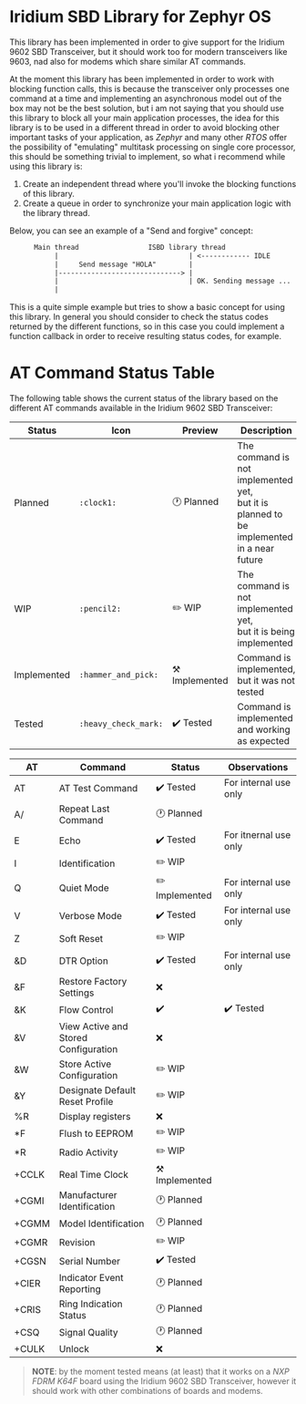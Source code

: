# Iridium SBD Library for Zephyr OS
This library has been implemented in order to give support for the Iridium 9602 SBD Transceiver, but it should work too for modern transceivers like 9603, nad also for modems which share similar AT commands.

At the moment this library has been implemented in order to work with blocking function calls, this is because the transceiver only processes one command at a time and implementing an asynchronous model out of the box may not be the best solution, but i am not saying that you should use this library to block all your main application processes, the idea for this library is to be used in a different thread in order to avoid blocking other important tasks of your application, as *Zephyr* and many other *RTOS* offer the possibility of "emulating" multitask processing on single core processor, this should be something trivial to implement, so what i recommend while using this library is:

1. Create an independent thread where you'll invoke the blocking functions of this library.
2. Create a queue in order to synchronize your main application logic with the library thread.

Below, you can see an example of a "Send and forgive" concept:
``` txt
      Main thread                 ISBD library thread 
           |                                | <------------ IDLE
           |     Send message "HOLA"        |
           |------------------------------> |
           |                                | OK. Sending message ...
           |                 
```
This is a quite simple example but tries to show a basic concept for using this library. In general you should consider to check the status codes returned by the different functions, so in this case you could implement a function callback in order to receive resulting status codes, for example.

# AT Command Status Table
The following table shows the current status of the library based on the different AT commands available in the Iridium 9602 SBD Transceiver:

| Status | Icon | Preview | Description |
|--|--|----|----|
| Planned | `:clock1:` | :clock1: Planned |  The command is not implemented yet, <br/> but it is planned to be implemented in a near future |
| WIP | `:pencil2:` | :pencil2: WIP | The command is not implemented yet, <br/> but it is being implemented | 
| Implemented | `:hammer_and_pick:` | :hammer_and_pick: Implemented | Command is implemented, but it was not tested |
| Tested | `:heavy_check_mark:` | :heavy_check_mark: Tested | Command is implemented and working as expected |


| AT | Command | Status | Observations |
| -- | -- | -- | -- |
| AT | AT Test Command | :heavy_check_mark: Tested | For internal use only |
| A/ | Repeat Last Command | :clock1: Planned | |
| E | Echo | :heavy_check_mark: Tested | For itnernal use only |
| I | Identification | :pencil2: WIP | |
| Q | Quiet Mode | :pencil2: Implemented | For internal use only |
| V | Verbose Mode | :heavy_check_mark: Tested | For internal use only |
| Z | Soft Reset | :pencil2: WIP |  |
| &D | DTR Option | :heavy_check_mark: Tested | For internal use only |
| &F | Restore Factory Settings | :x: | |
| &K | Flow Control | :heavy_check_mark: | :heavy_check_mark: Tested | For internal use only |
| &V | View Active and Stored Configuration | :x: | |
| &W | Store Active Configuration | :pencil2: WIP | |
| &Y | Designate Default Reset Profile | :pencil2: WIP | |
| %R | Display registers | :x: | |
| *F | Flush to EEPROM | :pencil2: WIP | |
| *R | Radio Activity | :pencil2: WIP |  |
| +CCLK | Real Time Clock | :hammer_and_pick: Implemented |  |
| +CGMI | Manufacturer Identification | :clock1: Planned |  |
| +CGMM | Model Identification | :clock1: Planned |  |
| +CGMR | Revision | :pencil2: WIP |  |
| +CGSN | Serial Number | :heavy_check_mark: Tested |  |
| +CIER | Indicator Event Reporting | :clock1: Planned |  | 
| +CRIS | Ring Indication Status | :clock1: Planned |  |
| +CSQ | Signal Quality | :clock1: Planned |  |
| +CULK | Unlock | :x: |  |


> **NOTE**: by the moment tested means (at least) that it works on a *NXP FDRM K64F* board using the Iridium 9602 SBD Transceiver, however it should work with other combinations of boards and modems.